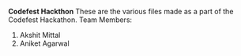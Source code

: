 **Codefest Hackthon**
These are the various files made as a part of the Codefest Hackathon.
Team Members:
1. Akshit Mittal
2. Aniket Agarwal
